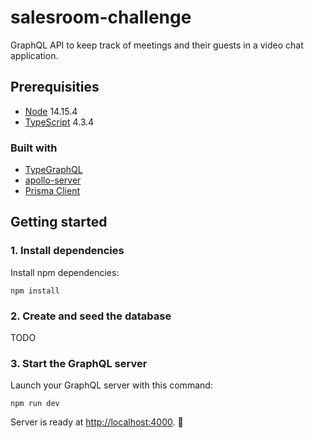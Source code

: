 # salesroom-challenge

GraphQL API to keep track of meetings and their guests in a video chat application.


## Prerequisities

- [Node](https://nodejs.org/en/) 14.15.4
- [TypeScript](https://www.typescriptlang.org) 4.3.4

### Built with

- [TypeGraphQL](https://typegraphql.com/) 
- [apollo-server](https://www.apollographql.com/docs/apollo-server)
- [Prisma Client](https://www.prisma.io/docs/concepts/components/prisma-client)


## Getting started

### 1. Install dependencies

Install npm dependencies:

```
npm install
```

### 2. Create and seed the database

TODO

### 3. Start the GraphQL server

Launch your GraphQL server with this command:

```
npm run dev
```

Server is ready at [http://localhost:4000](http://localhost:4000). 🚀